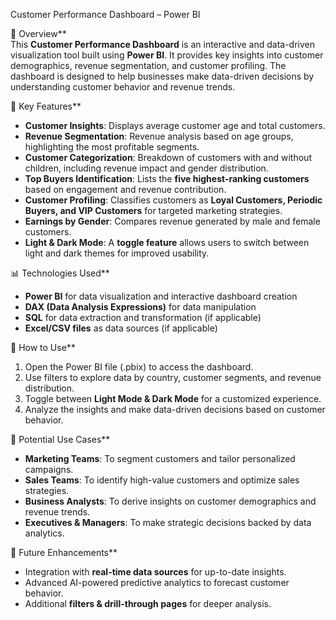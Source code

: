 Customer Performance Dashboard – Power BI  

📌 Overview**  
This **Customer Performance Dashboard** is an interactive and data-driven visualization tool built using **Power BI**. It provides key insights into customer demographics, revenue segmentation, and customer profiling. The dashboard is designed to help businesses make data-driven decisions by understanding customer behavior and revenue trends.  

🎯 Key Features**  
- **Customer Insights**: Displays average customer age and total customers.  
- **Revenue Segmentation**: Revenue analysis based on age groups, highlighting the most profitable segments.  
- **Customer Categorization**: Breakdown of customers with and without children, including revenue impact and gender distribution.  
- **Top Buyers Identification**: Lists the **five highest-ranking customers** based on engagement and revenue contribution.  
- **Customer Profiling**: Classifies customers as **Loyal Customers, Periodic Buyers, and VIP Customers** for targeted marketing strategies.  
- **Earnings by Gender**: Compares revenue generated by male and female customers.  
- **Light & Dark Mode**: A **toggle feature** allows users to switch between light and dark themes for improved usability.  

📊 Technologies Used**  
- **Power BI** for data visualization and interactive dashboard creation  
- **DAX (Data Analysis Expressions)** for data manipulation  
- **SQL** for data extraction and transformation (if applicable)  
- **Excel/CSV files** as data sources (if applicable)  

🚀 How to Use**  
1. Open the Power BI file (.pbix) to access the dashboard.  
2. Use filters to explore data by country, customer segments, and revenue distribution.  
3. Toggle between **Light Mode & Dark Mode** for a customized experience.  
4. Analyze the insights and make data-driven decisions based on customer behavior.  

📌 Potential Use Cases**  
- **Marketing Teams**: To segment customers and tailor personalized campaigns.  
- **Sales Teams**: To identify high-value customers and optimize sales strategies.  
- **Business Analysts**: To derive insights on customer demographics and revenue trends.  
- **Executives & Managers**: To make strategic decisions backed by data analytics.  

🔗 Future Enhancements**  
- Integration with **real-time data sources** for up-to-date insights.  
- Advanced AI-powered predictive analytics to forecast customer behavior.  
- Additional **filters & drill-through pages** for deeper analysis.  

